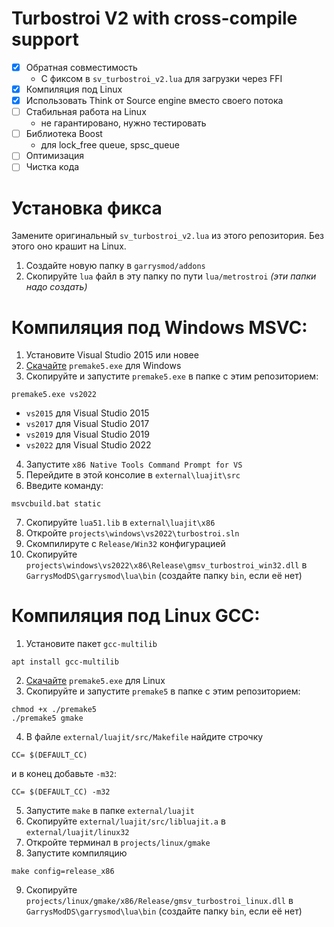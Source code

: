 # Turbostroi V2 with cross-compile support
- [x] Обратная совместимость
  - С фиксом в `sv_turbostroi_v2.lua` для загрузки через FFI
- [x] Компиляция под Linux
- [x] Использовать Think от Source engine вместо своего потока
- [ ] Стабильная работа на Linux 
  - не гарантировано, нужно тестировать
- [ ] Библиотека Boost
  - для lock_free queue, spsc_queue
- [ ] Оптимизация
- [ ] Чистка кода 

# Установка фикса
Замените оригинальный `sv_turbostroi_v2.lua` из этого репозитория. Без этого оно крашит на Linux.

1. Создайте новую папку в `garrysmod/addons`
2. Скопируйте `lua` файл в эту папку по пути `lua/metrostroi` *(эти папки надо создать)*

# Компиляция под Windows MSVC:
1. Установите Visual Studio 2015 или новее
2. [Скачайте](https://premake.github.io/download) `premake5.exe` для Windows
3. Скопируйте и запустите `premake5.exe` в папке с этим репозиторием:
```
premake5.exe vs2022
```
- `vs2015` для Visual Studio 2015
- `vs2017` для Visual Studio 2017
- `vs2019` для Visual Studio 2019
- `vs2022` для Visual Studio 2022
4. Запустите `x86 Native Tools Command Prompt for VS`
5. Перейдите в этой консолие в `external\luajit\src` 
6. Введите команду:
```
msvcbuild.bat static
```
7. Скопируйте `lua51.lib` в `external\luajit\x86`
8. Откройте `projects\windows\vs2022\turbostroi.sln`
9. Скомпилируте с `Release/Win32` конфигурацией
10. Скопируйте `projects\windows\vs2022\x86\Release\gmsv_turbostroi_win32.dll` в `GarrysModDS\garrysmod\lua\bin` (создайте папку `bin`, если её нет)

# Компиляция под Linux GCC:
1. Установите пакет `gcc-multilib`
```
apt install gcc-multilib
```
2. [Скачайте](https://premake.github.io/download) `premake5.exe` для Linux
3. Скопируйте и запустите `premake5` в папке с этим репозиторием:
```
chmod +x ./premake5
./premake5 gmake
```
4. В файле `external/luajit/src/Makefile` найдите строчку
```
CC= $(DEFAULT_CC)
```
и в конец добавьте `-m32`:
```
CC= $(DEFAULT_CC) -m32
```
5. Запустите `make` в папке `external/luajit`
6. Скопируйте `external/luajit/src/libluajit.a` в `external/luajit/linux32`
7. Откройте терминал в `projects/linux/gmake`
8. Запустите компиляцию
```
make config=release_x86
```
9. Скопируйте `projects/linux/gmake/x86/Release/gmsv_turbostroi_linux.dll` в `GarrysModDS\garrysmod\lua\bin` (создайте папку `bin`, если её нет)